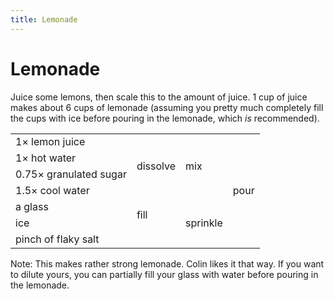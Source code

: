```yaml
---
title: Lemonade
---
```


# Lemonade

Juice some lemons, then scale this to the amount of juice. 1 cup of juice makes about 6 cups of lemonade (assuming you pretty much completely fill the cups with ice before pouring in the lemonade, which *is* recommended).

<table>
  <tr>
    <td colspan=2>1× lemon juice</td>
    <td rowspan=4>mix</td>
    <td rowspan=7>pour</td>
  </tr>
  <tr>
    <td colspan=1>1× hot water</td>
    <td rowspan=2>dissolve</td>
  </tr>
  <tr>
    <td colspan=1>0.75× granulated sugar</td>
  </tr>
  <tr>
    <td colspan=2>1.5× cool water</td>
  </tr>
  <tr>
    <td colspan=1>a glass</td>
    <td rowspan=2>fill</td>
    <td rowspan=3>sprinkle</td>
  </tr>
  <tr>
    <td colspan=1>ice</td>
  </tr>
  <tr>
    <td colspan=2>pinch of flaky salt</td>
  </tr>
</table>

Note: This makes rather strong lemonade. Colin likes it that way. If you want to dilute yours, you can partially fill your glass with water before pouring in the lemonade.
